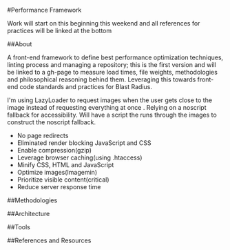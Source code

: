 #Performance Framework

Work will start on this beginning this weekend and all references for practices will be linked at the bottom

##About

A front-end framework to define best performance optimization techniques, linting process and managing a repository; this is the first version and will be linked to a gh-page to measure load times, file weights, methodologies and philosophical reasoning behind them. Leveraging this towards front-end code standards and practices for Blast Radius.

I'm using LazyLoader to request images when the user gets close to the image instead of requesting everything at once . Relying on a noscript fallback for accessibility. Will have a script the runs through the images to construct the noscript fallback.

* No page redirects
* Eliminated render blocking JavaScript and CSS
* Enable compression(gzip)
* Leverage browser caching(using .htaccess)
* Minify CSS, HTML and JavaScript
* Optimize images(Imagemin)
* Prioritize visible content(critical)
* Reduce server response time

##Methodologies

##Architecture

##Tools

##References and Resources
